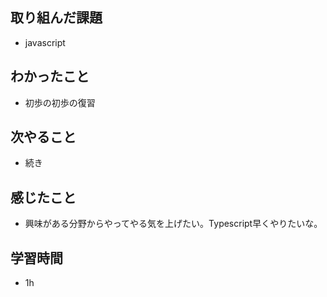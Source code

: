 ## 取り組んだ課題
- javascript

## わかったこと
- 初歩の初歩の復習

## 次やること
- 続き

## 感じたこと
- 興味がある分野からやってやる気を上げたい。Typescript早くやりたいな。

## 学習時間
- 1h
